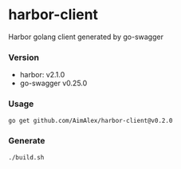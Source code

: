# harbor-client
Harbor golang client generated by go-swagger
### Version
- harbor: v2.1.0
- go-swagger v0.25.0
### Usage
```bash
go get github.com/AimAlex/harbor-client@v0.2.0
```
### Generate
```bash
./build.sh
```
